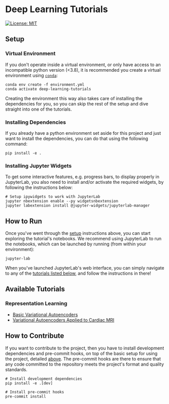 # Deep Learning Tutorials
[![License: MIT](https://img.shields.io/badge/License-MIT-yellow.svg)](https://opensource.org/licenses/MIT)

## Setup

### Virtual Environment
If you don't operate inside a virtual environment, or only have access to an incompatible python version (<3.8), it is
recommended you create a virtual environment using [`conda`](https://docs.conda.io/en/latest/):
```shell script
conda env create -f environment.yml
conda activate deep-learning-tutorials
```
Creating the environment this way also takes care of installing the dependencies for you, so you can skip the rest of
the setup and dive straight into one of the tutorials.

### Installing Dependencies
If you already have a python environment set aside for this project and just want to install the dependencies, you can
do that using the following command:
```shell script
pip install -e .
```


### Installing Jupyter Widgets
To get some interactive features, e.g. progress bars, to display properly in JupyterLab, you also need to install
and/or activate the required widgets, by following the instructions below:
```shell script
# Setup ipywidgets to work with JupyterLab
jupyter nbextension enable --py widgetsnbextension
jupyter labextension install @jupyter-widgets/jupyterlab-manager
```


## How to Run
Once you've went through the [setup](#setup) instructions above, you can start exploring the tutorial's notebooks.
We recommend using JupyterLab to run the notebooks, which can be launched by running (from within your environment):
```shell script
jupyter-lab
```
When you've launched JupyterLab's web interface, you can simply navigate to any of the
[tutorials listed below](#available-tutorials), and follow the instructions in there!


## Available Tutorials

### Representation Learning
- [Basic Variational Autoencoders](tutorials/mnist-autoencoders.ipynb)
- [Variational Autoencoders Applied to Cardiac MRI](tutorials/cardiac-mri-autoencoders.ipynb)


## How to Contribute
If you want to contribute to the project, then you have to install development dependencies and pre-commit hooks, on
top of the basic setup for using the project, detailed [above](#setup). The pre-commit hooks are there to ensure that
any code committed to the repository meets the project's format and quality standards.
```shell script
# Install development dependencies
pip install -e .[dev]

# Install pre-commit hooks
pre-commit install
```
